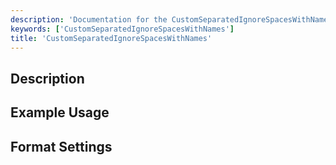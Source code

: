 ```yaml
---
description: 'Documentation for the CustomSeparatedIgnoreSpacesWithNames format'
keywords: ['CustomSeparatedIgnoreSpacesWithNames']
title: 'CustomSeparatedIgnoreSpacesWithNames'
---
```


## Description 

## Example Usage 

## Format Settings 
